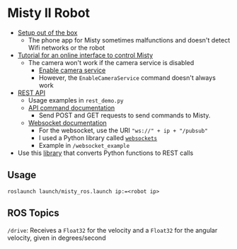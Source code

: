 # Misty II Robot

* [Setup out of the box](https://docs.mistyrobotics.com/misty-ii/get-started/meet-misty/)
  * The phone app for Misty sometimes malfunctions and doesn't detect Wifi networks or the robot
* [Tutorial for an online interface to control Misty](https://docs.mistyrobotics.com/misty-ii/get-started/meet-misty/)
  * The camera won't work if the camera service is disabled
    * [Enable camera service](https://docs.mistyrobotics.com/misty-ii/robot/misty-ii/#using-misty-39-s-rgb-camera)
    * However, the `EnableCameraService` command doesn't always work
* [REST API](https://docs.mistyrobotics.com/misty-ii/rest-api/overview/)
  * Usage examples in `rest_demo.py`
  * [API command documentation](https://docs.mistyrobotics.com/misty-ii/rest-api/api-reference)
    * Send POST and GET requests to send commands to Misty.
  * [Websocket documentation](https://docs.mistyrobotics.com/misty-ii/rest-api/overview/#getting-live-data-from-misty)
    * For the websocket, use the URI `"ws://" + ip + "/pubsub"`
    * I used a Python library called [`websockets`](https://websockets.readthedocs.io/en/stable/intro.html#that-s-all)
    * Example in `/websocket_example`
* Use this [library](https://github.com/MistyCommunity/Wrapper-Python) that converts Python functions to REST calls

## Usage

```
roslaunch launch/misty_ros.launch ip:=<robot ip>
```

## ROS Topics
`/drive`: Receives a `Float32` for the velocity and a `Float32` for the angular velocity, given in degrees/second
